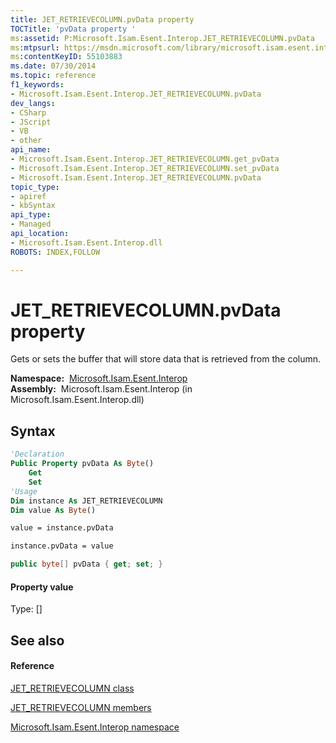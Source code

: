 ```yaml
---
title: JET_RETRIEVECOLUMN.pvData property 
TOCTitle: 'pvData property '
ms:assetid: P:Microsoft.Isam.Esent.Interop.JET_RETRIEVECOLUMN.pvData
ms:mtpsurl: https://msdn.microsoft.com/library/microsoft.isam.esent.interop.jet_retrievecolumn.pvdata(v=EXCHG.10)
ms:contentKeyID: 55103883
ms.date: 07/30/2014
ms.topic: reference
f1_keywords:
- Microsoft.Isam.Esent.Interop.JET_RETRIEVECOLUMN.pvData
dev_langs:
- CSharp
- JScript
- VB
- other
api_name: 
- Microsoft.Isam.Esent.Interop.JET_RETRIEVECOLUMN.get_pvData
- Microsoft.Isam.Esent.Interop.JET_RETRIEVECOLUMN.set_pvData
- Microsoft.Isam.Esent.Interop.JET_RETRIEVECOLUMN.pvData
topic_type: 
- apiref
- kbSyntax
api_type: 
- Managed
api_location: 
- Microsoft.Isam.Esent.Interop.dll
ROBOTS: INDEX,FOLLOW

---
```


# JET_RETRIEVECOLUMN.pvData property

Gets or sets the buffer that will store data that is retrieved from the column.

**Namespace:**  [Microsoft.Isam.Esent.Interop](./microsoft.isam.esent.interop-namespace.md)  
**Assembly:**  Microsoft.Isam.Esent.Interop (in Microsoft.Isam.Esent.Interop.dll)

## Syntax

``` vb
'Declaration
Public Property pvData As Byte()
    Get
    Set
'Usage
Dim instance As JET_RETRIEVECOLUMN
Dim value As Byte()

value = instance.pvData

instance.pvData = value
```

``` csharp
public byte[] pvData { get; set; }
```

#### Property value

Type: \[\]  

## See also

#### Reference

[JET_RETRIEVECOLUMN class](./jet-retrievecolumn-class.md)

[JET_RETRIEVECOLUMN members](./jet-retrievecolumn-members.md)

[Microsoft.Isam.Esent.Interop namespace](./microsoft.isam.esent.interop-namespace.md)